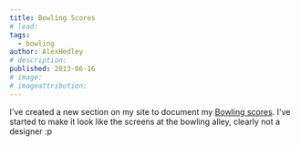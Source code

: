 ```yaml
---
title: Bowling Scores
# lead:
tags:
  - bowling
author: AlexHedley
# description:
published: 2013-06-16
# image:
# imageattribution:
---
```


I've created a new section on my site to document my [Bowling scores](https://alexhedley.com/bowling/). I've started to make it look like the screens at the bowling alley, clearly not a designer :p
